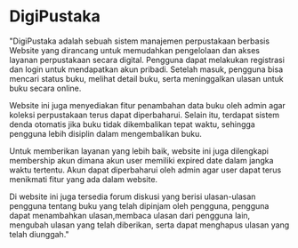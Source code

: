 # DigiPustaka

"DigiPustaka adalah sebuah sistem manajemen perpustakaan berbasis Website yang dirancang untuk memudahkan pengelolaan dan akses layanan perpustakaan secara digital. Pengguna dapat melakukan registrasi dan login untuk mendapatkan akun pribadi. Setelah masuk, pengguna bisa mencari status buku, melihat detail buku, serta meninggalkan ulasan untuk buku secara online.

Website ini juga menyediakan fitur penambahan data buku oleh admin agar koleksi perpustakaan terus dapat diperbaharui. Selain itu, terdapat sistem denda otomatis jika buku tidak dikembalikan tepat waktu, sehingga pengguna lebih disiplin dalam mengembalikan buku.

Untuk memberikan layanan yang lebih baik, website ini juga dilengkapi membership akun dimana akun user memiliki expired date dalam jangka waktu tertentu. Akun dapat diperbaharui oleh admin agar user dapat terus menikmati fitur yang ada dalam website.

Di website ini juga tersedia forum diskusi yang berisi ulasan-ulasan pengguna tentang buku yang telah dipinjam oleh pengguna, pengguna dapat menambahkan ulasan,membaca ulasan dari pengguna lain, mengubah ulasan yang telah diberikan, serta dapat menghapus ulasan yang telah diunggah."

